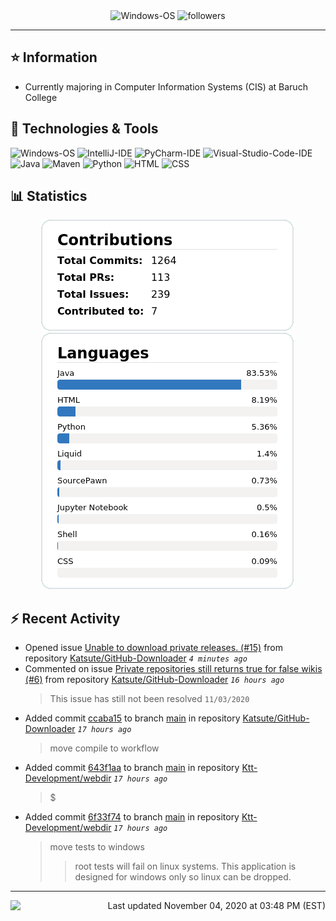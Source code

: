 <div align="center">
    <img 
        src="https://img.shields.io/badge/OS-Windows-informational?style=for-the-badge&color=3278be"
        alt="Windows-OS">
    <img 
        src="https://img.shields.io/github/followers/katsute?color=3278be&style=for-the-badge"
        alt="followers">
</div>

<hr>

## ⭐ Information

 - Currently majoring in Computer Information Systems (CIS) at Baruch College

## 🔧 Technologies & Tools

<img 
    src="https://img.shields.io/badge/OS-Windows-informational?style=flat-square&color=3278be"
    alt="Windows-OS">
<img 
    src="https://img.shields.io/badge/Editor-IntelliJ_IDEA-informational?style=flat-square&logo=intellij-idea&logoColor=white&color=3278be"
    alt="IntelliJ-IDE">
<img 
    src="https://img.shields.io/badge/Editor-PyCharm-informational?style=flat-square&logo=pycharm&logoColor=white&color=3278be"
    alt="PyCharm-IDE">
<img 
    src="https://img.shields.io/badge/Editor-Visual_Studio_Code-informational?style=flat-square&logo=Visual-Studio-Code&logoColor=white&color=3278be"
    alt="Visual-Studio-Code-IDE">
<img 
    src="https://img.shields.io/badge/Code-Java-informational?style=flat-square&logo=java&logoColor=white&color=3278be"
    alt="Java">
<img 
    src="https://img.shields.io/badge/Tools-Maven-informational?style=flat-square&logo=apache-maven&logoColor=white&color=3278be"
    alt="Maven">
<img 
    src="https://img.shields.io/badge/Code-Python-informational?style=flat-square&logo=python&logoColor=white&color=3278be"
    alt="Python">
<img 
    src="https://img.shields.io/badge/Code-HTML-informational?style=flat-square&logo=html5&logoColor=white&color=3278be"
    alt="HTML">
<img 
    src="https://img.shields.io/badge/Code-CSS-informational?style=flat-square&logo=css-wizardry&logoColor=white&color=3278be"
    alt="CSS">

## 📊 Statistics
<div align="center">
    <a href="https://github.com/Katsute/">
        <img src="https://github.com/Katsute/Katsute/blob/main/contributions.png">
    </a>
    <a href="https://github.com/Katsute/">
        <img src="https://github.com/Katsute/Katsute/blob/main/languages.png">
    </a>
</div>

## ⚡ Recent Activity

 - Opened issue [Unable to download private releases. (#15)](https://github.com/Katsute/GitHub-Downloader/issues/15) from repository [Katsute/GitHub-Downloader](https://github.com/Katsute/GitHub-Downloader)  *`4 minutes ago`*
 - Commented on issue [Private repositories still returns true for false wikis (#6)](https://github.com/Katsute/GitHub-Downloader/issues/6#issuecomment-721497204) from repository [Katsute/GitHub-Downloader](https://github.com/Katsute/GitHub-Downloader)  *`16 hours ago`*
   > This issue has still not been resolved `11/03/2020`
 - Added commit [ccaba15](https://github.com/Katsute/GitHub-Downloader/commit/ccaba1559cbbbff93d365110fb432bbfe389220c) to branch [main](https://github.com/Katsute/GitHub-Downloader/tree/main) in repository [Katsute/GitHub-Downloader](https://github.com/Katsute/GitHub-Downloader)  *`17 hours ago`*
   > move compile to workflow
 - Added commit [643f1aa](https://github.com/Ktt-Development/webdir/commit/643f1aabedb476360bf904382694640afc489069) to branch [main](https://github.com/Ktt-Development/webdir/tree/main) in repository [Ktt-Development/webdir](https://github.com/Ktt-Development/webdir)  *`17 hours ago`*
   > $
 - Added commit [6f33f74](https://github.com/Ktt-Development/webdir/commit/6f33f74e59be865570b627c44df5f876a964576d) to branch [main](https://github.com/Ktt-Development/webdir/tree/main) in repository [Ktt-Development/webdir](https://github.com/Ktt-Development/webdir)  *`17 hours ago`*
   > move tests to windows
   >  > root tests will fail on linux systems. This application is designed for windows only so linux can be dropped.

---
<img align="left" src="https://github.com/Katsute/Katsute/workflows/Update%20README.md/badge.svg"><p align="right">Last updated November 04, 2020 at 03:48 PM (EST)</p>
